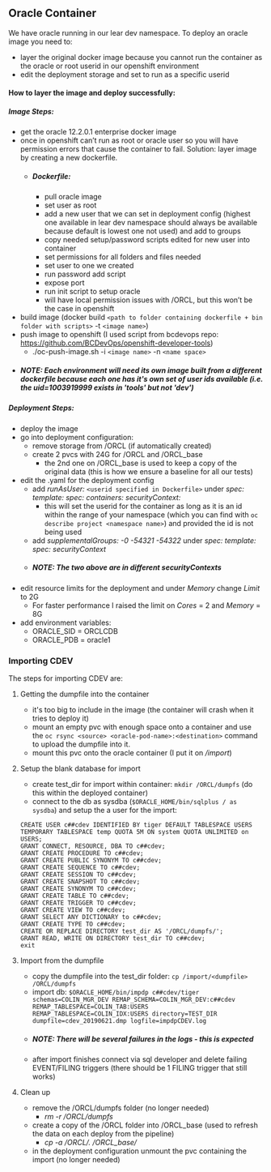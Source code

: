## Oracle Container

We have oracle running in our lear dev namespace. To deploy an oracle image you need to:
 - layer the original docker image because you cannot run the container as the oracle or root userid in our openshift environment
 - edit the deployment storage and set to run as a specific userid

#### How to layer the image and deploy successfully:
##### Image Steps: 
- get the oracle 12.2.0.1 enterprise docker image
- once in openshift can’t run as root or oracle user so you will have permission errors that cause the container to fail. Solution: layer image by creating a new dockerfile.
    - ##### Dockerfile:
	    - pull oracle image
	    - set user as root
	    - add a new user that we can set in deployment config (highest one available in lear dev namespace should always be available because default is lowest one not used) and add to groups
	    - copy needed setup/password scripts edited for new user into container
	    - set permissions for all folders and files needed
	    - set user to one we created
	    - run password add script
	    - expose port
	    - run init script to setup oracle
	    - will have local permission issues with /ORCL, but this won’t be the case in openshift
- build image (docker build `<path to folder containing dockerfile + bin folder with scripts>` -t `<image name>`)
- push image to openshift (I used script from bcdevops repo: https://github.com/BCDevOps/openshift-developer-tools) 
	- ./oc-push-image.sh -i `<image name>` -n `<name space>`
- ##### NOTE: Each environment will need its own image built from a different dockerfile because each one has it's own set of user ids available (i.e. the uid=1003919999 exists in 'tools' but not 'dev')

##### Deployment Steps:
- deploy the image 
- go into deployment configuration:
	- remove storage from /ORCL (if automatically created)
	- create 2 pvcs with 24G for /ORCL and /ORCL_base
	    - the 2nd one on /ORCL_base is used to keep a copy of the original data (this is how we ensure a baseline for all our tests)
- edit the .yaml for the deployment config
    - add *runAsUser:* `<userid specified in Dockerfile>` under *spec: template: spec: containers: securityContext:*
	    - this will set the userid for the container as long as it is an id within the range of your namespace (which you can find with `oc describe project <namespace name>`) and provided the id is not being used
	- add *supplementalGroups: -0 -54321 -54322* under *spec: template: spec: securityContext*
	- ##### NOTE: The two above are in *different* securityContexts
- edit resource limits for the deployment and under *Memory* change *Limit* to 2G
    - For faster performance I raised the limit on *Cores* = 2 and *Memory* = 8G
- add environment variables:
    - ORACLE_SID = ORCLCDB
    - ORACLE_PDB = oracle1
		
### Importing CDEV

The steps for importing CDEV are:

1. Getting the dumpfile into the container
    - it's too big to include in the image (the container will crash when it tries to deploy it)
    - mount an empty pvc with enough space onto a container and use the `oc rsync <source> <oracle-pod-name>:<destination>` command to upload the dumpfile into it.
    - mount this pvc onto the oracle container (I put it on */import*)
    
2. Setup the blank database for import
    - create test_dir for import within container: `mkdir /ORCL/dumpfs` (do this within the deployed container)
    - connect to the db as sysdba (`$ORACLE_HOME/bin/sqlplus / as sysdba`) and setup the a user for the import:
    
    ```
    CREATE USER c##cdev IDENTIFIED BY tiger DEFAULT TABLESPACE USERS TEMPORARY TABLESPACE temp QUOTA 5M ON system QUOTA UNLIMITED on USERS;
    GRANT CONNECT, RESOURCE, DBA TO c##cdev;
    GRANT CREATE PROCEDURE TO c##cdev;
    GRANT CREATE PUBLIC SYNONYM TO c##cdev;
    GRANT CREATE SEQUENCE TO c##cdev;
    GRANT CREATE SESSION TO c##cdev;
    GRANT CREATE SNAPSHOT TO c##cdev;
    GRANT CREATE SYNONYM TO c##cdev;
    GRANT CREATE TABLE TO c##cdev;
    GRANT CREATE TRIGGER TO c##cdev;
    GRANT CREATE VIEW TO c##cdev;
    GRANT SELECT ANY DICTIONARY to c##cdev;
    GRANT CREATE TYPE TO c##cdev;
    CREATE OR REPLACE DIRECTORY test_dir AS '/ORCL/dumpfs/';
    GRANT READ, WRITE ON DIRECTORY test_dir TO c##cdev;
    exit
    ```

3. Import from the dumpfile 
    - copy the dumpfile into the test_dir folder: `cp /import/<dumpfile> /ORCL/dumpfs`
    - import db: `$ORACLE_HOME/bin/impdp c##cdev/tiger schemas=COLIN_MGR_DEV REMAP_SCHEMA=COLIN_MGR_DEV:c##cdev REMAP_TABLESPACE=COLIN_TAB:USERS REMAP_TABLESPACE=COLIN_IDX:USERS directory=TEST_DIR dumpfile=cdev_20190621.dmp logfile=impdpCDEV.log`
    - ##### NOTE: There will be several failures in the logs - this is expected
    - after import finishes connect via sql developer and delete failing EVENT/FILING triggers (there should be 1 FILING trigger that still works)

4. Clean up
    - remove the /ORCL/dumpfs folder (no longer needed)
        - *rm -r /ORCL/dumpfs*
    - create a copy of the /ORCL folder into /ORCL_base (used to refresh the data on each deploy from the pipeline)
        - *cp -a /ORCL/. /ORCL_base/*
    - in the deployment configuration unmount the pvc containing the import (no longer needed)
